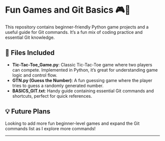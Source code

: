 # Fun Games and Git Basics 🎮📝

This repository contains beginner-friendly Python game projects and a useful guide for Git commands. It’s a fun mix of coding practice and essential Git knowledge.

## 📂 Files Included

- **Tic-Tac-Toe_Game.py**: Classic Tic-Tac-Toe game where two players can compete. Implemented in Python, it’s great for understanding game logic and control flow.
- **GTN.py (Guess the Number)**: A fun guessing game where the player tries to guess a randomly generated number.
- **BASICS_GIT.txt**: Handy guide containing essential Git commands and shortcuts, perfect for quick references.

## 💡 Future Plans
Looking to add more fun beginner-level games and expand the Git commands list as I explore more commands!

-------

